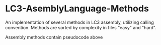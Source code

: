 # LC3-AsemblyLanguage-Methods
An implementation of several methods in LC3 assembly, utilizing calling convention. Methods are sorted by complexity in files "easy" and "hard".

Assembly methods contain pseudocode above
